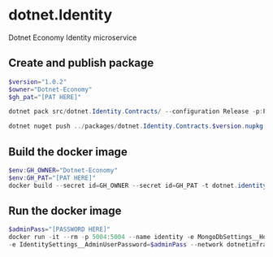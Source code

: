 # dotnet.Identity

Dotnet Economy Identity microservice

## Create and publish package

```powershell
$version="1.0.2"
$owner="Dotnet-Economy"
$gh_pat="[PAT HERE]"

dotnet pack src/dotnet.Identity.Contracts/ --configuration Release -p:PackageVersion=$version -p:RepositoryUrl=https://github.com/$owner/dotnet.Identity -o ../packages

dotnet nuget push ../packages/dotnet.Identity.Contracts.$version.nupkg --api-key $gh_pat --source "github"
```

## Build the docker image

```powershell
$env:GH_OWNER="Dotnet-Economy"
$env:GH_PAT="[PAT HERE]"
docker build --secret id=GH_OWNER --secret id=GH_PAT -t dotnet.identity:$version .
```

## Run the docker image

```powershell
$adminPass="[PASSWORD HERE]"
docker run -it --rm -p 5004:5004 --name identity -e MongoDbSettings__Host=mongo -e RabbitMQSettings__Host=rabbitmq
-e IdentitySettings__AdminUserPassword=$adminPass --network dotnetinfra_default dotnet.identity:$version
```
